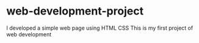 # web-development-project
I developed a simple web page using HTML CSS This is my first project of web development 

